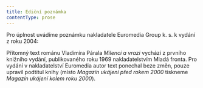 ```yaml
---
title: Ediční poznámka
contentType: prose
---
```


  

Pro úplnost uvádíme poznámku nakladatele Euromedia Group k. s. k vydání z roku 2004:

Přítomný text románu Vladimíra Párala _Milenci a vrazi_ vychází z prvního knižního vydání, publikovaného roku 1969 nakladatelstvím Mladá fronta. Pro vydání v nakladatelství Euromedia autor text ponechal beze změn, pouze upravil podtitul knihy (místo _Magazín ukájení před rokem 2000_ tiskneme _Magazín ukájení kolem roku 2000_).
